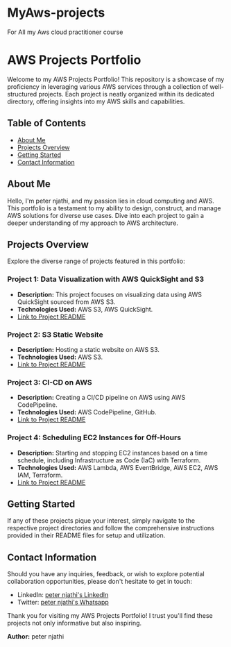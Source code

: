 # MyAws-projects
For  All my Aws cloud practitioner course

# AWS Projects Portfolio

Welcome to my AWS Projects Portfolio! This repository is a showcase of my proficiency in leveraging various AWS services through a collection of well-structured projects. Each project is neatly organized within its dedicated directory, offering insights into my AWS skills and capabilities.

## Table of Contents

- [About Me](#about-me)
- [Projects Overview](#projects-overview)
- [Getting Started](#getting-started)
- [Contact Information](#contact-information)

## About Me

Hello, I'm peter njathi, and my passion lies in cloud computing and AWS. This portfolio is a testament to my ability to design, construct, and manage AWS solutions for diverse use cases. Dive into each project to gain a deeper understanding of my approach to AWS architecture.

## Projects Overview

Explore the diverse range of projects featured in this portfolio:

### Project 1: Data Visualization with AWS QuickSight and S3

- **Description:** This project focuses on visualizing data using AWS QuickSight sourced from AWS S3.
- **Technologies Used:** AWS S3, AWS QuickSight.
- [Link to Project README](./project1/README.md)

### Project 2: S3 Static Website

- **Description:** Hosting a static website on AWS S3.
- **Technologies Used:** AWS S3.
- [Link to Project README](./project2/README.md)

### Project 3: CI-CD on AWS

- **Description:** Creating a CI/CD pipeline on AWS using AWS CodePipeline.
- **Technologies Used:** AWS CodePipeline, GitHub.
- [Link to Project README](./project3/README.md)

### Project 4: Scheduling EC2 Instances for Off-Hours

- **Description:** Starting and stopping EC2 instances based on a time schedule, including Infrastructure as Code (IaC) with Terraform.
- **Technologies Used:** AWS Lambda, AWS EventBridge, AWS EC2, AWS IAM, Terraform.
- [Link to Project README](./project4/README.md)

## Getting Started

If any of these projects pique your interest, simply navigate to the respective project directories and follow the comprehensive instructions provided in their README files for setup and utilization.

## Contact Information

Should you have any inquiries, feedback, or wish to explore potential collaboration opportunities, please don't hesitate to get in touch:

- LinkedIn: [peter njathi's LinkedIn](www.linkedin.com/in/peter-njathi-99b5b2274)
- Twitter: [peter njathi's Whatsapp](https://wa.me/+254790305882)

Thank you for visiting my AWS Projects Portfolio! I trust you'll find these projects not only informative but also inspiring.

**Author:** peter njathi

